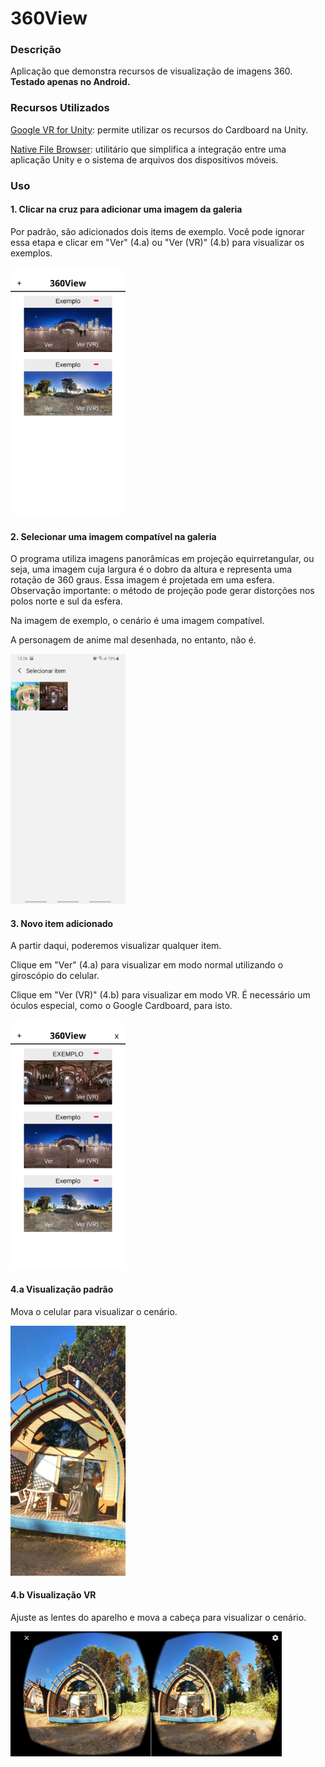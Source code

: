 # 360View
### Descrição
Aplicação que demonstra recursos de visualização de imagens 360. **Testado apenas no Android.** 

### Recursos Utilizados
[Google VR for Unity](https://developers.google.com/vr/develop/unity/get-started-android): permite utilizar os recursos do Cardboard na Unity.

[Native File Browser](https://assetstore.unity.com/packages/tools/utilities/native-file-browser-68064): utilitário que simplifica a integração entre uma aplicação Unity e o sistema de arquivos dos dispositivos móveis.

### Uso
#### 1. Clicar na cruz para adicionar uma imagem da galeria

Por padrão, são adicionados dois items de exemplo. Você pode ignorar essa etapa e clicar em "Ver" (4.a) ou "Ver (VR)" (4.b) para visualizar os exemplos. 

<img src="Screenshots/Screen1.jpg" alt="screen1" height="400"/>

#### 2. Selecionar uma imagem compatível na galeria

O programa utiliza imagens panorâmicas em projeção equirretangular, ou seja, uma imagem cuja largura é o dobro da altura e representa uma rotação de 360 graus.
Essa imagem é projetada em uma esfera. Observação importante: o método de projeção pode gerar distorções nos polos norte e sul da esfera. 

Na imagem de exemplo, o cenário é uma imagem compatível. 

A personagem de anime mal desenhada, no entanto, não é.

<img src="Screenshots/Screen2.jpg" alt="screen2" height="400"/>

#### 3. Novo item adicionado

A partir daqui, poderemos visualizar qualquer item. 

Clique em "Ver" (4.a) para visualizar em modo normal utilizando o giroscópio do celular.

Clique em "Ver (VR)" (4.b) para visualizar em modo VR. É necessário um óculos especial, como o Google Cardboard, para isto.

<img src="Screenshots/Screen3.jpg" alt="screen3" height="400"/>

#### 4.a Visualização padrão

Mova o celular para visualizar o cenário.

<img src="Screenshots/Screen4A.jpg" alt="screen4a" height="400"/>

#### 4.b Visualização VR

Ajuste as lentes do aparelho e mova a cabeça para visualizar o cenário.

<img src="Screenshots/Screen4B.jpg" alt="screen4b" height="200"/>
